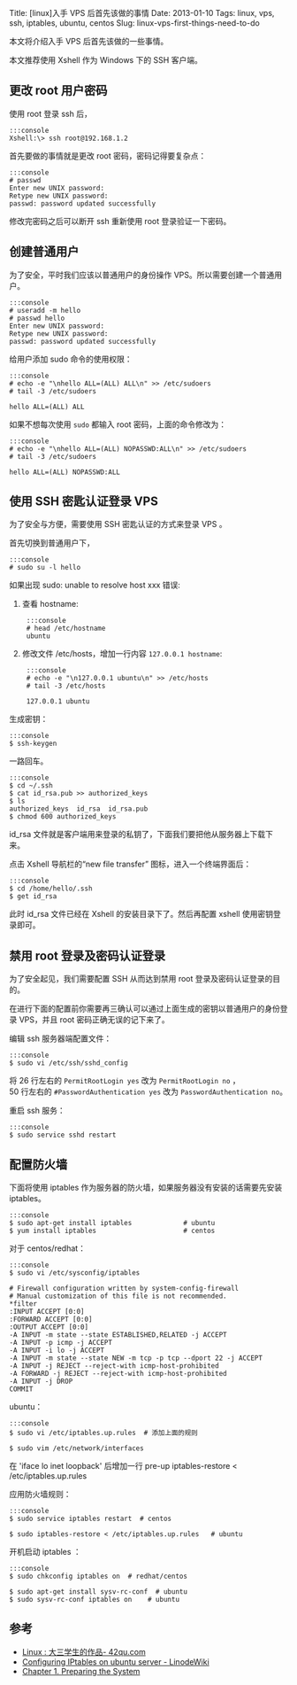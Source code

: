 Title: [linux]入手 VPS 后首先该做的事情
Date: 2013-01-10
Tags: linux, vps, ssh, iptables, ubuntu, centos
Slug: linux-vps-first-things-need-to-do


本文将介绍入手 VPS 后首先该做的一些事情。

本文推荐使用 Xshell 作为 Windows 下的 SSH 客户端。

## 更改 root 用户密码

使用 root 登录 ssh 后，

    :::console
    Xshell:\> ssh root@192.168.1.2

首先要做的事情就是更改 root 密码，密码记得要复杂点：

    :::console
    # passwd
    Enter new UNIX password: 
    Retype new UNIX password: 
    passwd: password updated successfully

修改完密码之后可以断开 ssh 重新使用 root 登录验证一下密码。

## 创建普通用户

为了安全，平时我们应该以普通用户的身份操作 VPS。所以需要创建一个普通用户。

    :::console
    # useradd -m hello
    # passwd hello
    Enter new UNIX password: 
    Retype new UNIX password: 
    passwd: password updated successfully

给用户添加 sudo 命令的使用权限：

    :::console
    # echo -e "\nhello ALL=(ALL) ALL\n" >> /etc/sudoers
    # tail -3 /etc/sudoers

    hello ALL=(ALL) ALL


如果不想每次使用 `sudo` 都输入 root 密码，上面的命令修改为：

    :::console
    # echo -e "\nhello ALL=(ALL) NOPASSWD:ALL\n" >> /etc/sudoers
    # tail -3 /etc/sudoers

    hello ALL=(ALL) NOPASSWD:ALL

## 使用 SSH 密匙认证登录 VPS

为了安全与方便，需要使用 SSH 密匙认证的方式来登录 VPS 。

首先切换到普通用户下，

    :::console
    # sudo su -l hello

如果出现 sudo: unable to resolve host xxx 错误:

1. 查看 hostname:

        :::console
        # head /etc/hostname
        ubuntu

2. 修改文件 /etc/hosts，增加一行内容 `127.0.0.1 hostname`:

        :::console
        # echo -e "\n127.0.0.1 ubuntu\n" >> /etc/hosts
        # tail -3 /etc/hosts

        127.0.0.1 ubuntu


生成密钥：

    :::console
    $ ssh-keygen

一路回车。

    :::console
    $ cd ~/.ssh 
    $ cat id_rsa.pub >> authorized_keys
    $ ls 
    authorized_keys  id_rsa  id_rsa.pub
    $ chmod 600 authorized_keys

id\_rsa 文件就是客户端用来登录的私钥了，下面我们要把他从服务器上下载下来。

点击 Xshell 导航栏的“new file transfer” 图标，进入一个终端界面后：

    :::console
    $ cd /home/hello/.ssh
    $ get id_rsa

此时 id\_rsa 文件已经在 Xshell 的安装目录下了。然后再配置 xshell 使用密钥登录即可。

## 禁用 root 登录及密码认证登录

为了安全起见，我们需要配置 SSH 从而达到禁用 root 登录及密码认证登录的目的。

在进行下面的配置前你需要再三确认可以通过上面生成的密钥以普通用户的身份登录 VPS，并且 root 密码正确无误的记下来了。

编辑 ssh 服务器端配置文件：

    :::console
    $ sudo vi /etc/ssh/sshd_config

将 26 行左右的 `PermitRootLogin yes` 改为 `PermitRootLogin no` ，       
50 行左右的 `#PasswordAuthentication yes` 改为 `PasswordAuthentication no`。

重启 ssh 服务：

    :::console
    $ sudo service sshd restart

## 配置防火墙

下面将使用 iptables 作为服务器的防火墙，如果服务器没有安装的话需要先安装 iptables。

    :::console
    $ sudo apt-get install iptables             # ubuntu
    $ yum install iptables                      # centos

对于 centos/redhat：

    :::console
    $ sudo vi /etc/sysconfig/iptables

    # Firewall configuration written by system-config-firewall
    # Manual customization of this file is not recommended.
    *filter
    :INPUT ACCEPT [0:0]
    :FORWARD ACCEPT [0:0]
    :OUTPUT ACCEPT [0:0]
    -A INPUT -m state --state ESTABLISHED,RELATED -j ACCEPT
    -A INPUT -p icmp -j ACCEPT
    -A INPUT -i lo -j ACCEPT
    -A INPUT -m state --state NEW -m tcp -p tcp --dport 22 -j ACCEPT
    -A INPUT -j REJECT --reject-with icmp-host-prohibited
    -A FORWARD -j REJECT --reject-with icmp-host-prohibited
    -A INPUT -j DROP
    COMMIT

ubuntu：

    :::console
    $ sudo vi /etc/iptables.up.rules  # 添加上面的规则

    $ sudo vim /etc/network/interfaces 

在  'iface lo inet loopback' 后增加一行 pre-up iptables-restore < /etc/iptables.up.rules

应用防火墙规则：

    :::console
    $ sudo service iptables restart  # centos

    $ sudo iptables-restore < /etc/iptables.up.rules   # ubuntu

开机启动 iptables ：

    :::console
    $ sudo chkconfig iptables on  # redhat/centos
    
    $ sudo apt-get install sysv-rc-conf  # ubuntu
    $ sudo sysv-rc-conf iptables on    # ubuntu

## 参考

* [Linux : 大三学生的作品- 42qu.com](http://matrix.42qu.com/10728837)
* [Configuring IPtables on ubuntu server - LinodeWiki](http://www.linode.com/wiki/index.php/Configuring_IPtables_on_ubuntu_server)
* [Chapter 1. Preparing the System](http://docs.kolab.org/en-US/Kolab_Groupware/3.0/html/Community_Installation_Guide/chap-Community_Installation_Guide-Preparing_the_System.html#sect-Community_Installation_Guide-Preparing_the_System-System_Firewall)
